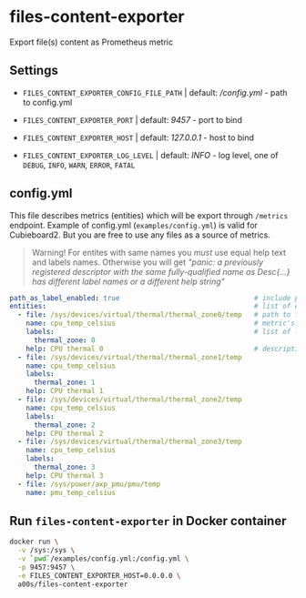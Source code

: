 files-content-exporter
======================

Export file(s) content as Prometheus metric

Settings
--------

* `FILES_CONTENT_EXPORTER_CONFIG_FILE_PATH` | default: _/config.yml_ - path to config.yml

* `FILES_CONTENT_EXPORTER_PORT` | default: _9457_ - port to bind

* `FILES_CONTENT_EXPORTER_HOST` | default: _127.0.0.1_  - host to bind

* `FILES_CONTENT_EXPORTER_LOG_LEVEL` | default: _INFO_ - log level, one of `DEBUG`, `INFO`, `WARN`, `ERROR`, `FATAL`

config.yml
----------

This file describes metrics (entities) which will be export through `/metrics` endpoint. Example of config.yml (`examples/config.yml`) is valid for Cubieboard2. But you are free to use any files as a source of metrics.

> Warning! For entites with same names you *must* use equal help text and labels names. Otherwise you will get _"panic: a previously registered descriptor with the same fully-qualified name as Desc{...} has different label names or a different help string"_

```yaml
path_as_label_enabled: true                                 # include path to file as `path` label
entities:                                                   # list of entities (one file - one metric)
  - file: /sys/devices/virtual/thermal/thermal_zone0/temp   # path to file with metric, *required*
    name: cpu_temp_celsius                                  # metric's name in export, *required*
    labels:                                                 # list of labels, optional
      thermal_zone: 0
    help: CPU thermal 0                                     # description of metric
  - file: /sys/devices/virtual/thermal/thermal_zone1/temp
    name: cpu_temp_celsius
    labels:
      thermal_zone: 1
    help: CPU thermal 1
  - file: /sys/devices/virtual/thermal/thermal_zone2/temp
    name: cpu_temp_celsius
    labels:
      thermal_zone: 2
    help: CPU thermal 2
  - file: /sys/devices/virtual/thermal/thermal_zone3/temp
    name: cpu_temp_celsius
    labels:
      thermal_zone: 3
    help: CPU thermal 3
  - file: /sys/power/axp_pmu/pmu/temp
    name: pmu_temp_celsius
```

Run `files-content-exporter` in Docker container
---------------------------------------------

```bash
docker run \
  -v /sys:/sys \
  -v `pwd`/examples/config.yml:/config.yml \
  -p 9457:9457 \
  -e FILES_CONTENT_EXPORTER_HOST=0.0.0.0 \
  a00s/files-content-exporter
```



